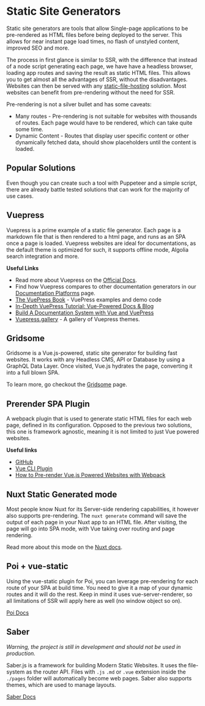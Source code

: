 # Static Site Generators
Static site generators are tools that allow Single-page applications to be pre-rendered as HTML files before being deployed to the server. This allows for near instant page load times, no flash of unstyled content, improved SEO and more.
 
 The process in first glance is similar to SSR, with the difference that instead of a node script generating each page, we have have a headless browser, loading app routes and saving the result as static HTML files. This allows you to get almost all the advantages of SSR, without the disadvantages. Websites can then be served with any [static-file-hosting](./hosting.md#static-file-hosting) solution. Most websites can benefit from pre-rendering without the need for SSR.
 
Pre-rendering is not a silver bullet and has some caveats:
 
* Many routes - Pre-rendering is not suitable for websites with thousands of routes. Each page would have to be rendered, which can take quite some time.
* Dynamic Content - Routes that display user specific content or other dynamically fetched data, should show placeholders until the content is loaded.
 
## Popular Solutions
Even though you can create such a tool with Puppeteer and a simple script, there are already battle tested solutions that can work for the majority of use cases.

## Vuepress
Vuepress is a prime example of a static file generator. Each page is a markdown file that is then rendered to a html page, and runs as an SPA once a page is loaded. Vuepress websites are ideal for documentations, as the default theme is optimized for such, it supports offline mode, Algolia search integration and more.

**Useful Links**
* Read more about Vuepress on the [Official Docs](https://vuepress.vuejs.org/guide/#how-it-works). 
* Find how Vuepress compares to other documentation generators in our [Documentation Platforms](./documentation.md#vuepress) page.
* [The VuePress Book](https://vuepressbook.com/) -  VuePress examples and demo code 
* [In-Depth VuePress Tutorial: Vue-Powered Docs & Blog](https://snipcart.com/blog/vuepress-tutorial-vuejs-documentation)
* [Build A Documentation System with Vue and VuePress](https://scotch.io/tutorials/zero-to-deploy-build-a-documentation-system-with-vue-and-vuepress)
* [Vuepress.gallery](https://vuepress.gallery/) - A gallery of Vuepress themes.

## Gridsome
Gridsome is a Vue.js-powered, static site generator for building fast websites. It works with any Headless CMS, API or Database by using a GraphQL Data Layer. Once visited, Vue.js hydrates the page, converting it into a full blown SPA.

To learn more, go checkout the [Gridsome](./gridsome.md) page.

## Prerender SPA Plugin
A webpack plugin that is used to generate static HTML files for each web page, defined in its configuration. Opposed to the previous two solutions, this one is framework agnostic, meaning it is not limited to just Vue powered websites. 

**Useful links**
* [GitHub](https://github.com/chrisvfritz/prerender-spa-plugin)
* [Vue CLI Plugin](https://github.com/SolarLiner/vue-cli-plugin-prerender-spa)
* [How to Pre-render Vue.js Powered Websites with Webpack](https://markus.oberlehner.net/blog/how-to-pre-render-vue-powered-websites-with-webpack/)

## Nuxt Static Generated mode
Most people know Nuxt for its Server-side rendering capabilities, it however also supports pre-rendering. The `nuxt generate` command will save the output of each page in your Nuxt app to an HTML file. After visiting, the page will go into SPA mode, with Vue taking over routing and page rendering.

Read more about this mode on the [Nuxt docs](https://nuxtjs.org/guide#static-generated-pre-rendering-).

## Poi + vue-static
Using the vue-static plugin for Poi, you can leverage pre-rendering for each route of your SPA at build time. You need to give it a map of your dynamic routes and it will do the rest. Keep in mind it uses vue-server-renderer, so all limitations of SSR will apply here as well (no window object so on).

[Poi Docs](https://poi.js.org/guide/plugin-vue-static.html#install)

## Saber
_Warning, the project is still in development and should not be used in production._

Saber.js is a framework for building Modern Static Websites. It uses the file-system as the router API. Files with `.js` `.md` or `.vue` extension inside the `./pages` folder will automatically become web pages. Saber also supports themes, which are used to manage layouts.

[Saber Docs](https://saberjs.org/)
